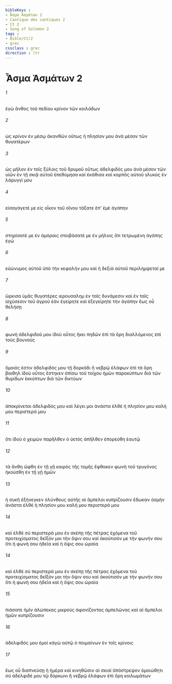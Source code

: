 ```yaml
---
bibleKeys : 
- Ἆσμα Ἀσμάτων 2
- Cantique des cantiques 2
- Ct 2
- Song of Solomon 2
tags : 
- Bible/Ct/2
- grec
cssclass : grec
direction : ltr
---
```


# Ἆσμα Ἀσμάτων 2

###### 1
ἐγὼ ἄνθος τοῦ πεδίου κρίνον τῶν κοιλάδων
###### 2
ὡς κρίνον ἐν μέσῳ ἀκανθῶν οὕτως ἡ πλησίον μου ἀνὰ μέσον τῶν θυγατέρων
###### 3
ὡς μῆλον ἐν τοῖς ξύλοις τοῦ δρυμοῦ οὕτως ἀδελφιδός μου ἀνὰ μέσον τῶν υἱῶν ἐν τῇ σκιᾷ αὐτοῦ ἐπεθύμησα καὶ ἐκάθισα καὶ καρπὸς αὐτοῦ γλυκὺς ἐν λάρυγγί μου
###### 4
εἰσαγάγετέ με εἰς οἶκον τοῦ οἴνου τάξατε ἐπ' ἐμὲ ἀγάπην
###### 5
στηρίσατέ με ἐν ἀμόραις στοιβάσατέ με ἐν μήλοις ὅτι τετρωμένη ἀγάπης ἐγώ
###### 6
εὐώνυμος αὐτοῦ ὑπὸ τὴν κεφαλήν μου καὶ ἡ δεξιὰ αὐτοῦ περιλήμψεταί με
###### 7
ὥρκισα ὑμᾶς θυγατέρες ιερουσαλημ ἐν ταῖς δυνάμεσιν καὶ ἐν ταῖς ἰσχύσεσιν τοῦ ἀγροῦ ἐὰν ἐγείρητε καὶ ἐξεγείρητε τὴν ἀγάπην ἕως οὗ θελήσῃ
###### 8
φωνὴ ἀδελφιδοῦ μου ἰδοὺ οὗτος ἥκει πηδῶν ἐπὶ τὰ ὄρη διαλλόμενος ἐπὶ τοὺς βουνούς
###### 9
ὅμοιός ἐστιν ἀδελφιδός μου τῇ δορκάδι ἢ νεβρῷ ἐλάφων ἐπὶ τὰ ὄρη βαιθηλ ἰδοὺ οὗτος ἕστηκεν ὀπίσω τοῦ τοίχου ἡμῶν παρακύπτων διὰ τῶν θυρίδων ἐκκύπτων διὰ τῶν δικτύων
###### 10
ἀποκρίνεται ἀδελφιδός μου καὶ λέγει μοι ἀνάστα ἐλθέ ἡ πλησίον μου καλή μου περιστερά μου
###### 11
ὅτι ἰδοὺ ὁ χειμὼν παρῆλθεν ὁ ὑετὸς ἀπῆλθεν ἐπορεύθη ἑαυτῷ
###### 12
τὰ ἄνθη ὤφθη ἐν τῇ γῇ καιρὸς τῆς τομῆς ἔφθακεν φωνὴ τοῦ τρυγόνος ἠκούσθη ἐν τῇ γῇ ἡμῶν
###### 13
ἡ συκῆ ἐξήνεγκεν ὀλύνθους αὐτῆς αἱ ἄμπελοι κυπρίζουσιν ἔδωκαν ὀσμήν ἀνάστα ἐλθέ ἡ πλησίον μου καλή μου περιστερά μου
###### 14
καὶ ἐλθὲ σύ περιστερά μου ἐν σκέπῃ τῆς πέτρας ἐχόμενα τοῦ προτειχίσματος δεῖξόν μοι τὴν ὄψιν σου καὶ ἀκούτισόν με τὴν φωνήν σου ὅτι ἡ φωνή σου ἡδεῖα καὶ ἡ ὄψις σου ὡραία
###### 14
καὶ ἐλθὲ σύ περιστερά μου ἐν σκέπῃ τῆς πέτρας ἐχόμενα τοῦ προτειχίσματος δεῖξόν μοι τὴν ὄψιν σου καὶ ἀκούτισόν με τὴν φωνήν σου ὅτι ἡ φωνή σου ἡδεῖα καὶ ἡ ὄψις σου ὡραία
###### 15
πιάσατε ἡμῖν ἀλώπεκας μικροὺς ἀφανίζοντας ἀμπελῶνας καὶ αἱ ἄμπελοι ἡμῶν κυπρίζουσιν
###### 16
ἀδελφιδός μου ἐμοί κἀγὼ αὐτῷ ὁ ποιμαίνων ἐν τοῖς κρίνοις
###### 17
ἕως οὗ διαπνεύσῃ ἡ ἡμέρα καὶ κινηθῶσιν αἱ σκιαί ἀπόστρεψον ὁμοιώθητι σύ ἀδελφιδέ μου τῷ δόρκωνι ἢ νεβρῷ ἐλάφων ἐπὶ ὄρη κοιλωμάτων
